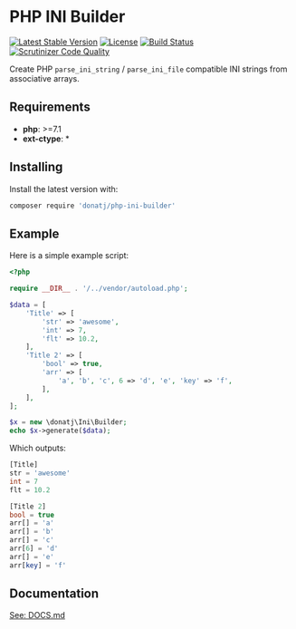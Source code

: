 # PHP INI Builder

[![Latest Stable Version](https://poser.pugx.org/donatj/php-ini-builder/version)](https://packagist.org/packages/donatj/php-ini-builder)
[![License](https://poser.pugx.org/donatj/php-ini-builder/license)](https://packagist.org/packages/donatj/php-ini-builder)
[![Build Status](https://travis-ci.org/donatj/PhpIniBuilder.svg?branch=master)](https://travis-ci.org/donatj/PhpIniBuilder)
[![Scrutinizer Code Quality](https://scrutinizer-ci.com/g/donatj/PhpIniBuilder/badges/quality-score.png?b=master)](https://scrutinizer-ci.com/g/donatj/PhpIniBuilder)


Create PHP `parse_ini_string` / `parse_ini_file` compatible INI strings from associative arrays.

## Requirements

- **php**: >=7.1
- **ext-ctype**: *

## Installing

Install the latest version with:

```bash
composer require 'donatj/php-ini-builder'
```

## Example

Here is a simple example script:

```php
<?php

require __DIR__ . '/../vendor/autoload.php';

$data = [
	'Title' => [
		'str' => 'awesome',
		'int' => 7,
		'flt' => 10.2,
	],
	'Title 2' => [
		'bool' => true,
		'arr' => [
			'a', 'b', 'c', 6 => 'd', 'e', 'key' => 'f',
		],
	],
];

$x = new \donatj\Ini\Builder;
echo $x->generate($data);

```

Which outputs:

```php
[Title]
str = 'awesome'
int = 7
flt = 10.2

[Title 2]
bool = true
arr[] = 'a'
arr[] = 'b'
arr[] = 'c'
arr[6] = 'd'
arr[] = 'e'
arr[key] = 'f'

```

## Documentation

[See: DOCS.md](DOCS.md)